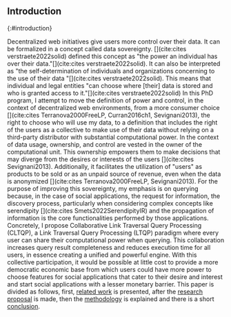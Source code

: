 ## Introduction
{:#introduction}

Decentralized web initiatives give users more control over their data.
It can be formalized in a concept called data sovereignty. [](cite:cites verstraete2022solid) defined this concept as 
"the power an individual has over their data."[](cite:cites verstraete2022solid).
It can also be interpreted as "the self-determination of 
individuals and organizations concerning to the use of their data "[](cite:cites verstraete2022solid).
This means that individual and legal entities
"can choose where [their] data is stored and who is granted access to it."[](cite:cites verstraete2022solid)
In this PhD program, I attempt to move the definition of power and control,
in the context of decentralized web environments, from a more consumer choice 
[](cite:cites Terranova2000FreeLP, Curran2016ch1, Sevignani2013),
the right to choose who will use my data,
to a definition that includes the right of the users as a collective to make use of their data without relying on
a third-party distributor with substantial computational power.
In the context of data usage, ownership, and control are vested in the owner of the computational unit.
This ownership empowers them to make decisions that may diverge from the desires or interests of the users [](cite:cites Sevignani2013).
Additionally, it facilitates the utilization of "users" as products to be sold or as an unpaid source of revenue,
even when the data is anonymized [](cite:cites Terranova2000FreeLP, Sevignani2013).
For the purpose of improving this sovereignty, my emphasis is on querying because, in the case of social applications, the request for information, 
the discovery process,  particularly when considering complex concepts like serendipity [](cite:cites Smets2022SerendipityIR)
and the propagation of information is the core functionalities performed by those applications.
Concretely, I propose Collaborative Link Traversal Query Processing (CLTQP),
a Link Traversal Query Processing (LTQP) paradigm where every user can share
their computational power when querying. 
This collaboration increases query result completeness 
and reduces execution time for all users,
in essence creating a unified and powerful engine. 
With this collective participation, 
it would be possible at little cost to provide a more democratic economic base from which
users could have more power to choose features for social applications that cater to their
desire and interest and start social applications with a lesser monetary barrier.
This paper is divided as follows, first,
[related work](#litterature_review) is presented,
after the [research proposal](#proposal) is made,
then the [methodology](#evaluation) is explained and there is a short [conclusion](#conclusion).



<!-- 
* Problem statement
    * what is the problem that you are trying to solve? Importance: Why is this problem important and for whom? Who will benefit and who should care? What is the impact of solving this problem (for the research community, or society in general).
* Related work 
    * Has a solution to this problem been attempted before and how? If not, have research efforts tried or solved similar problems? What can you learn from these efforts? If you are addressing an existing problem, what are the limitations of current solutions? What are you adding that is novel? Why?
* Research question(s) and hypotheses 
    * What hypotheses do you make in formulating your solution? What are the questions you need to answer in order to solve the problem? Are there boundary cases you plan to exclude or assumptions you base on?
* Preliminary results 
    * What research methods did you follow in your proposal? Have you produced any results so far?
* Evaluation
    * How do you know you’ve answered your question(s)? What are the methods you apply to test your hypotheses? Have you identified criteria to measure the degree of success of your solution?
* Reflection and future work: Are there any limitations in your approach? What are your planned next steps to complete your investigation?

-->